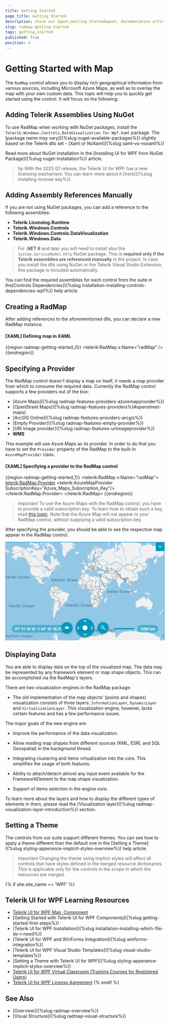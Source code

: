 ```yaml
---
title: Getting Started
page_title: Getting Started
description: Check our &quot;Getting Started&quot; documentation article for the RadMap control.
slug: radmap-getting-started
tags: getting,started
published: True
position: 4
---
```


# Getting Started with Map

The `RadMap` control allows you to display rich geographical information from various sources, including Microsoft Azure Maps, as well as to overlay the map with your own custom data. This topic will help you to quickly get started using the control. It will focus on the following:      

## Adding Telerik Assemblies Using NuGet

To use RadMap when working with NuGet packages, install the `Telerik.Windows.Controls.DataVisualization.for.Wpf.Xaml` package. The [package name may vary]({%slug nuget-available-packages%}) slightly based on the Telerik dlls set - [Xaml or NoXaml]({%slug xaml-vs-noxaml%})

Read more about NuGet installation in the [Installing UI for WPF from NuGet Package]({%slug nuget-installation%}) article.

>tip With the 2025 Q1 release, the Telerik UI for WPF has a new licensing mechanism. You can learn more about it [here]({%slug installing-license-key%}).

## Adding Assembly References Manually

If you are not using NuGet packages, you can add a reference to the following assemblies:

* __Telerik.Licensing.Runtime__
* __Telerik.Windows.Controls__
* __Telerik.Windows.Controls.DataVisualization__
* __Telerik.Windows.Data__

>For __.NET 6__ and later you will need to install also the `System.ServiceModel.Http` NuGet package. This is __required only if the Telerik assemblies are referenced manually__ in the project. In case you install the dlls using NuGet or the Telerik Visual Studio Extension, this package is included automatically.

You can find the required assemblies for each control from the suite in the[Controls Dependencies]({%slug installation-installing-controls-dependencies-wpf%}) help article.

## Creating a RadMap

After adding references to the aforementioned dlls, you can declare a new RadMap instance.        

#### __[XAML] Defining map in XAML__
{{region radmap-getting-started_0}}
   	<UserControl xmlns:telerik="http://schemas.telerik.com/2008/xaml/presentation">
		<Grid x:Name="LayoutRoot">
			<telerik:RadMap x:Name="radMap" />
		</Grid>
	</UserControl> 
{{endregion}}

## Specifying a Provider

The RadMap control doesn't display a map on itself, it needs a map provider from which to consume the required data. Currently the RadMap control supports a few providers out of the box:        

* [Azure Maps]({%slug radmap-features-providers-azuremapprovider%}) 
* [OpenStreet Maps]({%slug radmap-features-providers%}#openstreet-maps) 
* [ArcGIS Online]({%slug radmap-features-providers-arcgis%}) 
* [Empty Provider]({%slug radmap-features-empty-provider%}) 
* [URI Image provider]({%slug radmap-features-uriimageprovider%}) 
* __WMS__

This example will use Azure Maps as its provider. In order to do that you have to set the `Provider` property of the RadMap to the built-in `AzureMapProvider` class.        

#### __[XAML] Specifying a provider to the RadMap control__
{{region radmap-getting-started_1}}
	<UserControl xmlns:telerik="http://schemas.telerik.com/2008/xaml/presentation">
		<Grid x:Name="LayoutRoot">
			<telerik:RadMap x:Name="radMap">
				<telerik:RadMap.Provider>
					<telerik:AzureMapProvider SubscriptionKey="Azure_Maps_Subscription_Key"/>
				</telerik:RadMap.Provider>
			</telerik:RadMap>
		</Grid>
	</UserControl> 
{{endregion}}        

>important To use the Azure Maps with the RadMap control, you have to provide a valid subscription key. To learn how to obtain such a key, read [this topic](https://learn.microsoft.com/en-us/azure/azure-maps/how-to-manage-account-keys). Note that the Azure Map will not appear in your RadMap control, without supplying a valid subscription key.          

After specifying the provider, you should be able to see the respective map appear in the RadMap control.

![RadMap Getting Started](images/RadMap_GettingStarted_01.png)

## Displaying Data

You are able to display data on the top of the visualized map. The data may be represented by any framework element or map shape objects. This can be accomplished via the RadMap's layers.        

There are two visualization engines in the RadMap package:

* The old implementation of the map objects' (points and shapes) visualization consists of three layers: `InformationLayer`, `DynamicLayer` and `VirtualizationLayer`. This visualization engine, however, lacks certain features and has a few performance issues.     

The major goals of the new engine are:

* Improve the performance of the data visualization.

* Allow reading map shapes from different sources (KML, ESRI, and SQL Geospatial) in the background thread.

* Integrating clustering and items virtualization into the core. This simplifies the usage of both features.

* Ability to attach/detach almost any input event available for the FrameworkElement to the map shape visualization.

* Support of items selection in the engine core.

To learn more about the layers and how to display the different types of elements in them, please read the [Visualization layer]({%slug radmap-visualization-layer-introduction%}) section.

## Setting a Theme

The controls from our suite support different themes. You can see how to apply a theme different than the default one in the [Setting a Theme]({%slug styling-apperance-implicit-styles-overview%}) help article.

>important Changing the theme using implicit styles will affect all controls that have styles defined in the merged resource dictionaries. This is applicable only for the controls in the scope in which the resources are merged. 

{% if site.site_name == 'WPF' %}
## Telerik UI for WPF Learning Resources

* [Telerik UI for WPF Map  Component](https://www.telerik.com/products/wpf/map.aspx)
* [Getting Started with Telerik UI for WPF Components]({%slug getting-started-first-steps%})
* [Telerik UI for WPF Installation]({%slug installation-installing-which-file-do-i-need%})
* [Telerik UI for WPF and WinForms Integration]({%slug winforms-integration%})
* [Telerik UI for WPF Visual Studio Templates]({%slug visual-studio-templates%})
* [Setting a Theme with Telerik UI for WPF]({%slug styling-apperance-implicit-styles-overview%})
* [Telerik UI for WPF Virtual Classroom (Training Courses for Registered Users)](https://learn.telerik.com/learn/course/external/view/elearning/16/telerik-ui-for-wpf) 
* [Telerik UI for WPF License Agreement](https://www.telerik.com/purchase/license-agreement/wpf-dlw-s)
{% endif %}

## See Also

 * [Overview]({%slug radmap-overview%})
 * [Visual Structure]({%slug radmap-visual-structure%})
